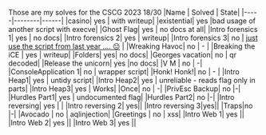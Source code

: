 Those are my solves for the CSCG 2023
18/30
|Name | Solved | State| 
|-----|--------|------|
|casino| yes    | with writeup|
|existential| yes |bad usage of another script with execve|
|Ghost Flag| yes | no docs at all|
|Intro forensics 1| yes | no docs|
|Intro forensics 2| yes | writeup|
|Intro forensics 3| no  | [just use the script from last year .... :pensive:](https://github.com/violetdev/CTF-CSCG2022)  |
|Wreaking Havoc| no | - |
|Breaking the iCE | yes | writeup|
|Folders| yes| no docs|
|Georges vacation| no | qr decoded|
|Release the unicorn| yes |no docs|
|V M | no | -|
|ConsoleApplication 1| no | wrapper script|
|Honk! Honk!| no | - |
|Intro Heap1| yes | untidy script|
|Intro Heap2| yes | unreliable - reads flag only in parts|
|Intro Heap3| yes | Works|
|Once| no | -|
|PrivEsc Backup| no |-|
|Hurdles Part1| yes | undocumented flag|
|Hurdles Part2| no |-|
|Intro reversing| yes | |
|Intro reversing 2| yes||
|Intro reversing 3|yes||
|Traps|no |-|
|Avocado | no | aqlinjection|
|Greetings | no | xss|
|Intro Web 1| yes ||
|Intro Web 2| yes ||
|Intro Web 3| yes ||


